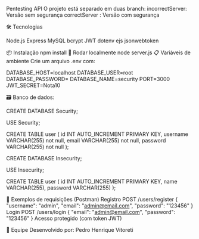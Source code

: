 Pentesting API
O projeto está separado em duas branch: incorrectServer: Versão sem segurança correctServer : Versão com segurança

🛠 Tecnologias

Node.js
Express
MySQL
bcrypt
JWT
dotenv
ejs
jsonwebtoken

📦 Instalação
npm install
🚀 Rodar localmente
node server.js
📋 Variáveis de ambiente
Crie um arquivo .env com:

DATABASE_HOST=localhost
DATABASE_USER=root
DATABASE_PASSWORD=
DATABASE_NAME=security
PORT=3000
JWT_SECRET=Nota10

🗃️ Banco de dados:

CREATE DATABASE Security;

USE Security;

CREATE TABLE user (
  id INT AUTO_INCREMENT PRIMARY KEY,
  username VARCHAR(255) not null,
  email VARCHAR(255) not null,
  password VARCHAR(255) not null
);

CREATE DATABASE Insecurity;

USE Insecurity;

CREATE TABLE user (
  id INT AUTO_INCREMENT PRIMARY KEY,
  name VARCHAR(255),
  password VARCHAR(255)
);

🧪 Exemplos de requisições (Postman)
Registro
POST /users/register
{
  "username": "admin",
  "email": "admin@email.com",
  "password": "123456"
}
Login
POST /users/login
{
  "email": "admin@email.com",
  "password": "123456"
}
Acesso protegido (com token JWT)

👥 Equipe
Desenvolvido por: Pedro Henrique Vitoreti
